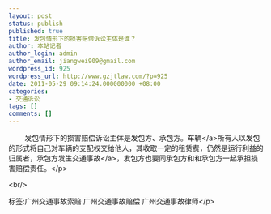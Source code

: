 ```yaml
---
layout: post
status: publish
published: true
title: 发包情形下的损害赔偿诉讼主体是谁？
author: 本站记者
author_login: admin
author_email: jiangwei909@gmail.com
wordpress_id: 925
wordpress_url: http://www.gzjtlaw.com/?p=925
date: 2011-05-29 09:14:24.000000000 +08:00
categories:
- 交通诉讼
tags: []
comments: []
---
```

<p><p>　　 发包情形下的损害赔偿诉讼主体是发包方、承包方。<a>车辆<&#47;a>所有人以发包的形式将自己对车辆的支配权交给他人，其收取一定的租赁费，仍然是运行利益的归属者，承包方发生<a>交通事故<&#47;a>，发包方也要同承包方和和承包方一起承担损害赔偿责任。<&#47;p><br&#47;><p>标签:广州交通事故索赔 广州交通事故赔偿 广州交通事故律师<&#47;p>
